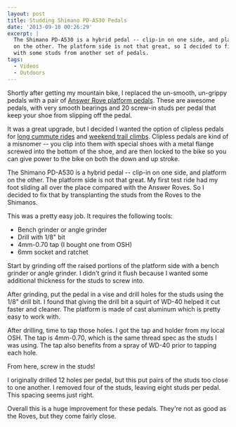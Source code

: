 ```yaml
---
layout: post
title: Studding Shimano PD-A530 Pedals
date: '2013-09-10 00:26:29'
excerpt: |
  The Shimano PD-A530 is a hybrid pedal -- clip-in on one side, and platform
  on the other. The platform side is not that great, so I decided to fix that
  with some studs from another set of pedals.
tags:
  - Videos
  - Outdoors
---
```


Shortly after getting my mountain bike, I replaced the un-smooth, un-grippy pedals with a pair of [Answer Rove platform pedals](https://www.answerproducts.com/components/pedals/rove-fr/). These are awesome pedals, with very smooth bearings and 20 screw-in studs per pedal that keep your shoe from slipping off the pedal.

It was a great upgrade, but I decided I wanted the option of clipless pedals for [long cummute rides](https://app.strava.com/activities/80385178) and [weekend trail climbs](https://app.strava.com/activities/78908410). Clipless pedals are kind of a misnomer -- you clip into them with special shoes with a metal flange screwed into the bottom of the shoe, and are then locked to the bike so you can give power to the bike on both the down and up stroke.

The Shimano PD-A530 is a hybrid pedal -- clip-in on one side, and platform on the other. The platform side is not that great. My first test ride had my foot sliding all over the place compared with the Answer Roves. So I decided to fix that by transplanting the studs from the Roves to the Shimanos.

This was a pretty easy job. It requires the following tools:

- Bench grinder or angle grinder
- Drill with 1/8" bit
- 4mm-0.70 tap (I bought one from OSH)
- 6mm socket and ratchet

Start by grinding off the raised portions of the platform side with a bench grinder or angle grinder. I didn't grind it flush because I wanted some additional thickness for the studs to screw into.

After grinding, put the pedal in a vise and drill holes for the studs using the 1/8" drill bit. I found that giving the drill bit a squirt of WD-40 helped it cut faster and cleaner. The platform is made of cast aluminum which is pretty easy to work with.

After drilling, time to tap those holes. I got the tap and holder from my local OSH. The tap is 4mm-0.70, which is the same thread spec as the studs I was using. The tap also benefits from a spray of WD-40 prior to tapping each hole.

From here, screw in the studs!

I originally drilled 12 holes per pedal, but this put pairs of the studs too close to one another. I removed four of the studs, leaving eight studs per pedal. This spacing seems just right.

Overall this is a huge improvement for these pedals. They're not as good as the Roves, but they come fairly close.

